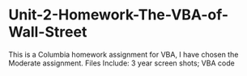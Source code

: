 # Unit-2-Homework-The-VBA-of-Wall-Street
This is a Columbia homework assignment for VBA, I have chosen the Moderate assignment.
Files Include: 3 year screen shots; VBA code
